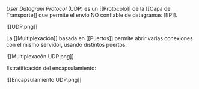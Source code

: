_User Datagram Protocol_ (UDP) es un [[Protocolo]] de la [[Capa de Transporte]] que permite el envío NO confiable de datagramas [[IP]].

![[UDP.png]]

La [[Multiplexación]] basada en [[Puertos]] permite abrir varias conexiones con el mismo servidor, usando distintos puertos.

![[Multiplexacón UDP.png]]

Estratificación del encapsulamiento:

![[Encapsulamiento UDP.png]]
